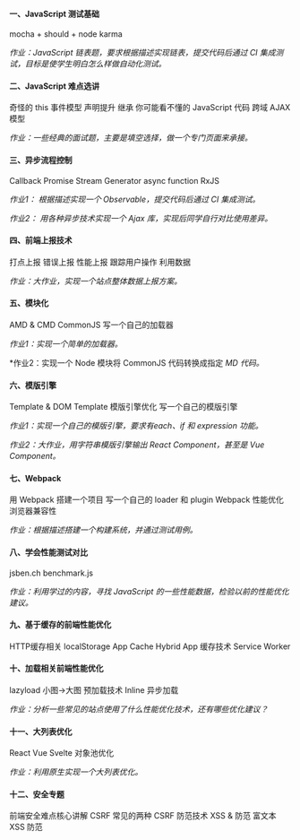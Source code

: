 #### 一、JavaScript 测试基础
mocha + should + node
karma

*作业：JavaScript 链表题，要求根据描述实现链表，提交代码后通过 CI 集成测试，目标是使学生明白怎么样做自动化测试。*

#### 二、JavaScript 难点选讲
奇怪的 this
事件模型
声明提升
继承
你可能看不懂的 JavaScript 代码
跨域
AJAX 模型

*作业：一些经典的面试题，主要是填空选择，做一个专门页面来承接。*

#### 三、异步流程控制
Callback
Promise
Stream
Generator
async function
RxJS

*作业1： 根据描述实现一个 Observable，提交代码后通过 CI 集成测试。*

*作业2： 用各种异步技术实现一个 Ajax 库，实现后同学自行对比使用差异。*

#### 四、前端上报技术
打点上报
错误上报
性能上报
跟踪用户操作
利用数据

*作业：大作业，实现一个站点整体数据上报方案。*

#### 五、模块化
AMD & CMD
CommonJS
写一个自己的加载器

*作业1：实现一个简单的加载器。*

*作业2：实现一个 Node 模块将 CommonJS 代码转换成指定 *MD 代码。*

#### 六、模版引擎
Template & DOM Template
模版引擎优化
写一个自己的模版引擎

*作业1：实现一个自己的模版引擎，要求有each、if 和 expression 功能。*

*作业2：大作业，用字符串模版引擎输出 React Component，甚至是 Vue Component。*

#### 七、Webpack
用 Webpack 搭建一个项目
写一个自己的 loader 和 plugin
Webpack 性能优化
浏览器兼容性

*作业：根据描述搭建一个构建系统，并通过测试用例。*

#### 八、学会性能测试对比
jsben.ch
benchmark.js

*作业：利用学过的内容，寻找 JavaScript 的一些性能数据，检验以前的性能优化建议。*

#### 九、基于缓存的前端性能优化
HTTP缓存相关
localStorage
App Cache
Hybrid App 缓存技术
Service Worker

#### 十、加载相关前端性能优化
lazyload
小图->大图
预加载技术
Inline
异步加载

*作业：分析一些常见的站点使用了什么性能优化技术，还有哪些优化建议？*

#### 十一、大列表优化
React
Vue
Svelte
对象池优化

*作业：利用原生实现一个大列表优化。*

#### 十二、安全专题
前端安全难点核心讲解
CSRF
常见的两种 CSRF 防范技术
XSS & 防范
富文本 XSS 防范


